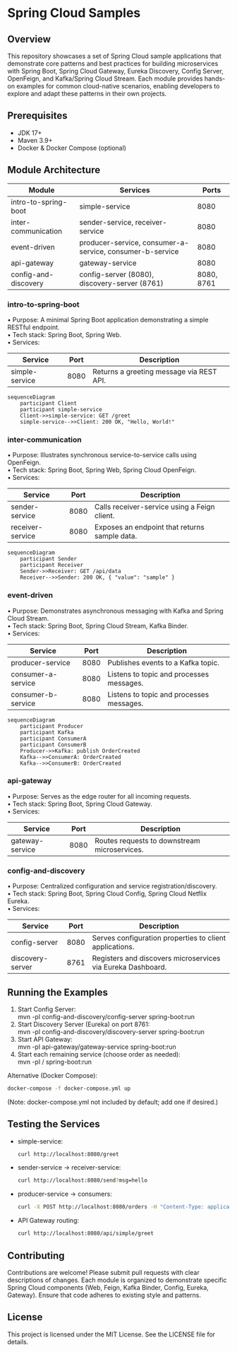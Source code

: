 # Spring Cloud Samples

## Overview
This repository showcases a set of Spring Cloud sample applications that demonstrate core patterns and best practices for building microservices with Spring Boot, Spring Cloud Gateway, Eureka Discovery, Config Server, OpenFeign, and Kafka/Spring Cloud Stream. Each module provides hands-on examples for common cloud-native scenarios, enabling developers to explore and adapt these patterns in their own projects.

## Prerequisites
* JDK 17+
* Maven 3.9+
* Docker & Docker Compose (optional)

## Module Architecture

| Module                  | Services                                                      | Ports            |
|-------------------------|---------------------------------------------------------------|------------------|
| intro-to-spring-boot    | simple-service                                                | 8080             |
| inter-communication      | sender-service, receiver-service                             | 8080             |
| event-driven             | producer-service, consumer-a-service, consumer-b-service     | 8080             |
| api-gateway              | gateway-service                                              | 8080             |
| config-and-discovery     | config-server (8080), discovery-server (8761)                | 8080, 8761       |

### intro-to-spring-boot
• Purpose: A minimal Spring Boot application demonstrating a simple RESTful endpoint.  
• Tech stack: Spring Boot, Spring Web.  
• Services:

| Service        | Port | Description                              |
|----------------|------|------------------------------------------|
| simple-service | 8080 | Returns a greeting message via REST API. |

```mermaid
sequenceDiagram
    participant Client
    participant simple-service
    Client->>simple-service: GET /greet
    simple-service-->>Client: 200 OK, "Hello, World!"
```

### inter-communication
• Purpose: Illustrates synchronous service-to-service calls using OpenFeign.  
• Tech stack: Spring Boot, Spring Web, Spring Cloud OpenFeign.  
• Services:

| Service          | Port | Description                                         |
|------------------|------|-----------------------------------------------------|
| sender-service   | 8080 | Calls receiver-service using a Feign client.        |
| receiver-service | 8080 | Exposes an endpoint that returns sample data.       |

```mermaid
sequenceDiagram
    participant Sender
    participant Receiver
    Sender->>Receiver: GET /api/data
    Receiver-->>Sender: 200 OK, { "value": "sample" }
```

### event-driven
• Purpose: Demonstrates asynchronous messaging with Kafka and Spring Cloud Stream.  
• Tech stack: Spring Boot, Spring Cloud Stream, Kafka Binder.  
• Services:

| Service             | Port | Description                                  |
|---------------------|------|----------------------------------------------|
| producer-service    | 8080 | Publishes events to a Kafka topic.           |
| consumer-a-service  | 8080 | Listens to topic and processes messages.     |
| consumer-b-service  | 8080 | Listens to topic and processes messages.     |

```mermaid
sequenceDiagram
    participant Producer
    participant Kafka
    participant ConsumerA
    participant ConsumerB
    Producer->>Kafka: publish OrderCreated
    Kafka-->>ConsumerA: OrderCreated
    Kafka-->>ConsumerB: OrderCreated
```

### api-gateway
• Purpose: Serves as the edge router for all incoming requests.  
• Tech stack: Spring Boot, Spring Cloud Gateway.  
• Services:

| Service          | Port | Description                                      |
|------------------|------|--------------------------------------------------|
| gateway-service  | 8080 | Routes requests to downstream microservices.     |

### config-and-discovery
• Purpose: Centralized configuration and service registration/discovery.  
• Tech stack: Spring Boot, Spring Cloud Config, Spring Cloud Netflix Eureka.  
• Services:

| Service           | Port | Description                                                   |
|-------------------|------|---------------------------------------------------------------|
| config-server     | 8080 | Serves configuration properties to client applications.       |
| discovery-server  | 8761 | Registers and discovers microservices via Eureka Dashboard.   |

## Running the Examples
1. Start Config Server:  
   mvn -pl config-and-discovery/config-server spring-boot:run  
2. Start Discovery Server (Eureka) on port 8761:  
   mvn -pl config-and-discovery/discovery-server spring-boot:run  
3. Start API Gateway:  
   mvn -pl api-gateway/gateway-service spring-boot:run  
4. Start each remaining service (choose order as needed):  
   mvn -pl <module>/<service> spring-boot:run  
   
Alternative (Docker Compose):  
```bash
docker-compose -f docker-compose.yml up
```  
(Note: docker-compose.yml not included by default; add one if desired.)

## Testing the Services
* simple-service:  
  ```bash
  curl http://localhost:8080/greet
  ```
* sender-service → receiver-service:  
  ```bash
  curl http://localhost:8080/send?msg=hello
  ```
* producer-service → consumers:  
  ```bash
  curl -X POST http://localhost:8080/orders -H "Content-Type: application/json" -d '{"id":123}'
  ```
* API Gateway routing:  
  ```bash
  curl http://localhost:8080/api/simple/greet
  ```

## Contributing
Contributions are welcome! Please submit pull requests with clear descriptions of changes. Each module is organized to demonstrate specific Spring Cloud components (Web, Feign, Kafka Binder, Config, Eureka, Gateway). Ensure that code adheres to existing style and patterns. 

## License
This project is licensed under the MIT License. See the LICENSE file for details.